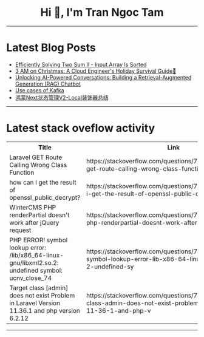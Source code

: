 <h1 align="center">Hi 👋, I'm Tran Ngoc Tam</h1>

---

# Latest Blog Posts 
<!-- BLOG-POST-LIST:START -->
- [Efficiently Solving Two Sum II - Input Array Is Sorted](https://dev.to/abhivyaktii/efficiently-solving-two-sum-ii-input-array-is-sorted-323k)
- [3 AM on Christmas: A Cloud Engineer&#39;s Holiday Survival Guide🎄](https://dev.to/aws-builders/3-am-on-christmas-a-cloud-engineers-holiday-survival-guide-3od7)
- [Unlocking AI-Powered Conversations: Building a Retrieval-Augmented Generation &lpar;RAG&rpar; Chatbot](https://dev.to/awwdudee/unlocking-ai-powered-conversations-building-a-retrieval-augmented-generation-rag-chatbot-3hpa)
- [Use cases of Kafka](https://dev.to/sudo_anuj/use-cases-of-kafka-297m)
- [鸿蒙Next状态管理V2-Local装饰器总结](https://dev.to/freerain9/hong-meng-nextzhuang-tai-guan-li-v2-localzhuang-shi-qi-zong-jie-4nn)
<!-- BLOG-POST-LIST:END -->

---

# Latest stack oveflow activity
<table>
  <tr><th>Title</th><th>Link</th></tr>
  <!-- STACKOVERFLOW:START --><tr><td>Laravel GET Route Calling Wrong Class Function</td><td>https://stackoverflow.com/questions/79306688/laravel-get-route-calling-wrong-class-function</td></tr><tr><td>how can I get the result of openssl_public_decrypt?</td><td>https://stackoverflow.com/questions/79305754/how-can-i-get-the-result-of-openssl-public-decrypt</td></tr><tr><td>WinterCMS PHP renderPartial doesn&#39;t work after jQuery request</td><td>https://stackoverflow.com/questions/79305685/wintercms-php-renderpartial-doesnt-work-after-jquery-request</td></tr><tr><td>PHP ERROR! symbol lookup error: /lib/x86_64-linux-gnu/libxml2.so.2: undefined symbol: ucnv_close_74</td><td>https://stackoverflow.com/questions/79305601/php-error-symbol-lookup-error-lib-x86-64-linux-gnu-libxml2-so-2-undefined-sy</td></tr><tr><td>Target class [admin] does not exist Problem in Laravel Version 11.36.1 and php version 6.2.12</td><td>https://stackoverflow.com/questions/79305357/target-class-admin-does-not-exist-problem-in-laravel-version-11-36-1-and-php-v</td></tr><!-- STACKOVERFLOW:END -->
</table>

---


